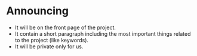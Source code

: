  # Announcing
- It will be on the front page of the project.
- It contain a short paragraph including the most important things related to the project (like keywords). 
- It will be private only for us.
